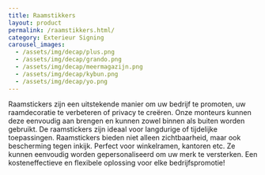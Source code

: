 ```yaml
---
title: Raamstikkers
layout: product
permalink: /raamstikkers.html/
category: Exterieur Signing
carousel_images:
  - /assets/img/decap/plus.png
  - /assets/img/decap/grando.png
  - /assets/img/decap/meermagazijn.png
  - /assets/img/decap/kybun.png
  - /assets/img/decap/yo.png
---
```


Raamstickers zijn een uitstekende manier om uw bedrijf te promoten, uw raamdecoratie te verbeteren of privacy te creëren. Onze monteurs kunnen deze eenvoudig aan brengen en kunnen zowel binnen als buiten worden gebruikt. De raamstickers zijn ideaal voor langdurige of tijdelijke toepassingen. Raamstickers bieden niet alleen zichtbaarheid, maar ook bescherming tegen inkijk. Perfect voor winkelramen, kantoren etc. Ze kunnen eenvoudig worden gepersonaliseerd om uw merk te versterken. Een kosteneffectieve en flexibele oplossing voor elke bedrijfspromotie!
